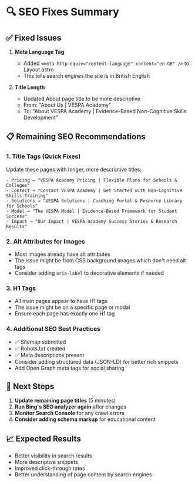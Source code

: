 # 🔍 SEO Fixes Summary

## ✅ Fixed Issues

1. **Meta Language Tag** 
   - Added `<meta http-equiv="content-language" content="en-GB" />` to Layout.astro
   - This tells search engines the site is in British English

2. **Title Length**
   - Updated About page title to be more descriptive
   - From: "About Us | VESPA Academy"
   - To: "About VESPA Academy | Evidence-Based Non-Cognitive Skills Development"

## 📋 Remaining SEO Recommendations

### 1. **Title Tags** (Quick Fixes)
Update these pages with longer, more descriptive titles:
```
- Pricing → "VESPA Academy Pricing | Flexible Plans for Schools & Colleges"
- Contact → "Contact VESPA Academy | Get Started with Non-Cognitive Skills Training"
- Solutions → "VESPA Solutions | Coaching Portal & Resource Library for Schools"
- Model → "The VESPA Model | Evidence-Based Framework for Student Success"
- Impact → "Our Impact | VESPA Academy Success Stories & Research Results"
```

### 2. **Alt Attributes for Images**
- Most images already have alt attributes
- The issue might be from CSS background images which don't need alt tags
- Consider adding `aria-label` to decorative elements if needed

### 3. **H1 Tags**
- All main pages appear to have H1 tags
- The issue might be on a specific page or modal
- Ensure each page has exactly one H1 tag

### 4. **Additional SEO Best Practices**
- ✅ Sitemap submitted
- ✅ Robots.txt created
- ✅ Meta descriptions present
- Consider adding structured data (JSON-LD) for better rich snippets
- Add Open Graph meta tags for social sharing

## 🎯 Next Steps

1. **Update remaining page titles** (5 minutes)
2. **Run Bing's SEO analyzer again** after changes
3. **Monitor Search Console** for any crawl errors
4. **Consider adding schema markup** for educational content

## 📈 Expected Results

- Better visibility in search results
- More descriptive snippets
- Improved click-through rates
- Better understanding of page content by search engines 